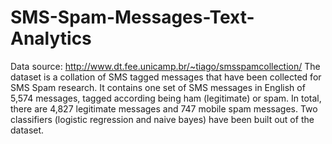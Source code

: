 # SMS-Spam-Messages-Text-Analytics
Data source: http://www.dt.fee.unicamp.br/~tiago/smsspamcollection/
The dataset is a collation of SMS tagged messages that have been collected for SMS Spam research. 
It contains one set of SMS messages in English of 5,574 messages, tagged according being ham (legitimate) or spam.
In total, there are 4,827 legitimate messages and 747 mobile spam messages.
Two classifiers (logistic regression and naive bayes) have been built out of the dataset.
